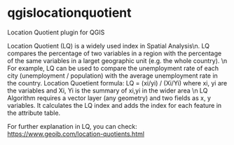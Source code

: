 # qgislocationquotient
Location Quotient plugin for QGIS

Location Quotient (LQ) is a widely used index in Spatial Analysis\n.
LQ compares the percentage of two variables in a region with the percentage of the same variables in a larget geographic unit (e.g. the whole country). \n
For example, LQ can be used to compare the unemployment rate of each city (unemployment / population) with the average unemployment rate in the country.
Location Quoetient formula: LQ = (xi/yi) / (Xi/Yi) where xi, yi are the variables and Xi, Yi is the summary of xi,yi in the wider area \n
LQ Algorithm requires a vector layer (any geometry) and two fields as x, y variables. It calculates the LQ index and adds the index for each feature in the attribute table.

For further explanation in LQ, you can check:
https://www.geoib.com/location-quotients.html
